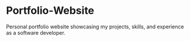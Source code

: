 # Portfolio-Website
Personal portfolio website showcasing my projects, skills, and experience as a software developer.
